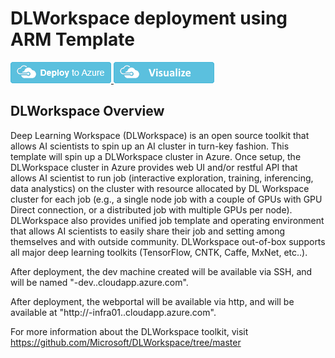 # DLWorkspace deployment using ARM Template

<a href="https://portal.azure.com/#create/Microsoft.Template/uri/https%3A%2F%2Fraw.githubusercontent.com%2FDLWorkspace%2Fazure-quickstart-templates%2Fmaster%2Fdlworkspace-deployment%2Fazuredeploy.json" target="_blank">
<img src="https://raw.githubusercontent.com/Azure/azure-quickstart-templates/master/1-CONTRIBUTION-GUIDE/images/deploytoazure.png"/>
</a>
<a href="http://armviz.io/#/?load=https%3A%2F%2Fraw.githubusercontent.com%2FDLWorkspace%2Fazure-quickstart-templates%2Fmaster%2Fdlworkspace-deployment%2Fazuredeploy.json" target="_blank">
<img src="https://raw.githubusercontent.com/Azure/azure-quickstart-templates/master/1-CONTRIBUTION-GUIDE/images/visualizebutton.png"/>
</a>

## DLWorkspace Overview

Deep Learning Workspace (DLWorkspace) is an open source toolkit that allows AI scientists to spin up an AI cluster in turn-key fashion. This template will spin up a DLWorkspace cluster in Azure. Once setup, the DLWorkspace cluster in Azure provides web UI and/or restful API that allows AI scientist to run job (interactive exploration, training, inferencing, data analystics) on the cluster with resource allocated by DL Workspace cluster for each job (e.g., a single node job with a couple of GPUs with GPU Direct connection, or a distributed job with multiple GPUs per node). DLWorkspace also provides unified job template and operating environment that allows AI scientists to easily share their job and setting among themselves and with outside community. DLWorkspace out-of-box supports all major deep learning toolkits (TensorFlow, CNTK, Caffe, MxNet, etc..).

After deployment, the dev machine created will be available via SSH, and will be named "<clustername>-dev.<clusterlocation>.cloudapp.azure.com".

After deployment, the webportal will be available via http, and will be available at "http://<clustername>-infra01.<clusterlocation>.cloudapp.azure.com".

For more information about the DLWorkspace toolkit, visit https://github.com/Microsoft/DLWorkspace/tree/master
